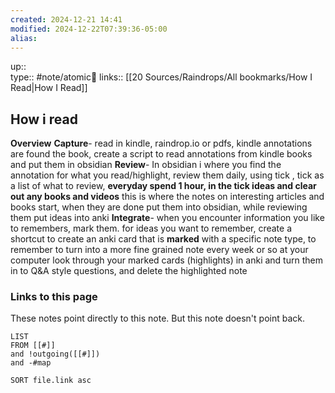 ```yaml
---
created: 2024-12-21 14:41
modified: 2024-12-22T07:39:36-05:00
alias: 
---
```

up::  
type:: #note/atomic🌳 
links:: [[20 Sources/Raindrops/All bookmarks/How I Read|How I Read]]
## How i read

**Overview**
**Capture**- read in kindle, raindrop.io or pdfs, 
	kindle annotations are found the book, create a script to read annotations from kindle books and put them in obsidian
**Review**- In obsidian i where you find the annotation for what you read/highlight, review them daily, using tick , tick as a list of what to review, **everyday spend 1 hour, in the tick ideas and clear out any books and videos**  this is where the notes on interesting articles and books start, when they are done put them into obsidian, while reviewing them put ideas into anki
**Integrate**- when you encounter information you like to remembers, mark them.  for ideas you want to remember, create a shortcut to create an anki card that is **marked** with a specific note type, to remember to turn into a more fine grained note
	every week or so at your computer look through your marked cards (highlights) in anki and turn them in to Q&A style questions, and delete the highlighted note
### Links to this page
These notes point directly to this note. But this note doesn't point back.
```dataview
LIST
FROM [[#]]
and !outgoing([[#]])
and -#map

SORT file.link asc
```



